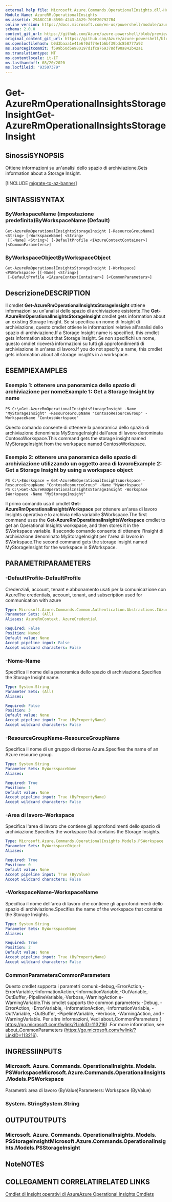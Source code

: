 ```yaml
---
external help file: Microsoft.Azure.Commands.OperationalInsights.dll-Help.xml
Module Name: AzureRM.OperationalInsights
ms.assetid: 29ABCC1B-8590-4243-A629-709F207927B4
online version: https://docs.microsoft.com/en-us/powershell/module/azurerm.operationalinsights/get-azurermoperationalinsightsstorageinsight
schema: 2.0.0
content_git_url: https://github.com/Azure/azure-powershell/blob/preview/src/ResourceManager/OperationalInsights/Commands.OperationalInsights/help/Get-AzureRmOperationalInsightsStorageInsight.md
original_content_git_url: https://github.com/Azure/azure-powershell/blob/preview/src/ResourceManager/OperationalInsights/Commands.OperationalInsights/help/Get-AzureRmOperationalInsightsStorageInsight.md
ms.openlocfilehash: b0d3baaa1e41e6f0df74e1b6bf39bdc858777a92
ms.sourcegitcommit: f599b50d5e980197d1fca769378df90a842b42a1
ms.translationtype: MT
ms.contentlocale: it-IT
ms.lasthandoff: 08/20/2020
ms.locfileid: "93507379"
---
```

# <span data-ttu-id="be38c-101">Get-AzureRmOperationalInsightsStorageInsight</span><span class="sxs-lookup"><span data-stu-id="be38c-101">Get-AzureRmOperationalInsightsStorageInsight</span></span>

## <span data-ttu-id="be38c-102">Sinossi</span><span class="sxs-lookup"><span data-stu-id="be38c-102">SYNOPSIS</span></span>
<span data-ttu-id="be38c-103">Ottiene informazioni su un'analisi dello spazio di archiviazione.</span><span class="sxs-lookup"><span data-stu-id="be38c-103">Gets information about a Storage Insight.</span></span>

[!INCLUDE [migrate-to-az-banner](../../includes/migrate-to-az-banner.md)]

## <span data-ttu-id="be38c-104">SINTASSI</span><span class="sxs-lookup"><span data-stu-id="be38c-104">SYNTAX</span></span>

### <span data-ttu-id="be38c-105">ByWorkspaceName (impostazione predefinita)</span><span class="sxs-lookup"><span data-stu-id="be38c-105">ByWorkspaceName (Default)</span></span>
```
Get-AzureRmOperationalInsightsStorageInsight [-ResourceGroupName] <String> [-WorkspaceName] <String>
 [[-Name] <String>] [-DefaultProfile <IAzureContextContainer>] [<CommonParameters>]
```

### <span data-ttu-id="be38c-106">ByWorkspaceObject</span><span class="sxs-lookup"><span data-stu-id="be38c-106">ByWorkspaceObject</span></span>
```
Get-AzureRmOperationalInsightsStorageInsight [-Workspace] <PSWorkspace> [[-Name] <String>]
 [-DefaultProfile <IAzureContextContainer>] [<CommonParameters>]
```

## <span data-ttu-id="be38c-107">Descrizione</span><span class="sxs-lookup"><span data-stu-id="be38c-107">DESCRIPTION</span></span>
<span data-ttu-id="be38c-108">Il cmdlet **Get-AzureRmOperationalInsightsStorageInsight** ottiene informazioni su un'analisi dello spazio di archiviazione esistente.</span><span class="sxs-lookup"><span data-stu-id="be38c-108">The **Get-AzureRmOperationalInsightsStorageInsight** cmdlet gets information about an existing Storage Insight.</span></span>
<span data-ttu-id="be38c-109">Se si specifica un nome di Insight di archiviazione, questo cmdlet ottiene le informazioni relative all'analisi dello spazio di archiviazione.</span><span class="sxs-lookup"><span data-stu-id="be38c-109">If a Storage Insight name is specified, this cmdlet gets information about that Storage Insight.</span></span>
<span data-ttu-id="be38c-110">Se non specifichi un nome, questo cmdlet riceverà informazioni su tutti gli approfondimenti di archiviazione in un'area di lavoro.</span><span class="sxs-lookup"><span data-stu-id="be38c-110">If you do not specify a name, this cmdlet gets information about all storage insights in a workspace.</span></span>

## <span data-ttu-id="be38c-111">ESEMPI</span><span class="sxs-lookup"><span data-stu-id="be38c-111">EXAMPLES</span></span>

### <span data-ttu-id="be38c-112">Esempio 1: ottenere una panoramica dello spazio di archiviazione per nome</span><span class="sxs-lookup"><span data-stu-id="be38c-112">Example 1: Get a Storage Insight by name</span></span>
```
PS C:\>Get-AzureRmOperationalInsightsStorageInsight -Name "MyStorageInsight" -ResourceGroupName "ContosoResourceGroup" -WorkspaceName "ContosoWorkspace"
```

<span data-ttu-id="be38c-113">Questo comando consente di ottenere la panoramica dello spazio di archiviazione denominata MyStorageInsight dall'area di lavoro denominata ContosoWorkspace.</span><span class="sxs-lookup"><span data-stu-id="be38c-113">This command gets the storage insight named MyStorageInsight from the workspace named ContosoWorkspace.</span></span>

### <span data-ttu-id="be38c-114">Esempio 2: ottenere una panoramica dello spazio di archiviazione utilizzando un oggetto area di lavoro</span><span class="sxs-lookup"><span data-stu-id="be38c-114">Example 2: Get a Storage Insight by using a workspace object</span></span>
```
PS C:\>$Workspace = Get-AzureRmOperationalInsightsWorkspace -ResourceGroupName "ContosoResourceGroup" -Name "MyWorkspace"
PS C:\>Get-AzureRmOperationalInsightsStorageInsight -Workspace $Workspace -Name "MyStorageInsight"
```

<span data-ttu-id="be38c-115">Il primo comando usa il cmdlet **Get-AzureRmOperationalInsightsWorkspace** per ottenere un'area di lavoro Insights operativa e lo archivia nella variabile $Workspace.</span><span class="sxs-lookup"><span data-stu-id="be38c-115">The first command uses the **Get-AzureRmOperationalInsightsWorkspace** cmdlet to get an Operational Insights workspace, and then stores it in the $Workspace variable.</span></span>
<span data-ttu-id="be38c-116">Il secondo comando consente di ottenere l'Insight di archiviazione denominato MyStorageInsight per l'area di lavoro in $Workspace.</span><span class="sxs-lookup"><span data-stu-id="be38c-116">The second command gets the storage insight named MyStorageInsight for the workspace in $Workspace.</span></span>

## <span data-ttu-id="be38c-117">PARAMETRI</span><span class="sxs-lookup"><span data-stu-id="be38c-117">PARAMETERS</span></span>

### <span data-ttu-id="be38c-118">-DefaultProfile</span><span class="sxs-lookup"><span data-stu-id="be38c-118">-DefaultProfile</span></span>
<span data-ttu-id="be38c-119">Credenziali, account, tenant e abbonamento usati per la comunicazione con Azure</span><span class="sxs-lookup"><span data-stu-id="be38c-119">The credentials, account, tenant, and subscription used for communication with azure</span></span>

```yaml
Type: Microsoft.Azure.Commands.Common.Authentication.Abstractions.IAzureContextContainer
Parameter Sets: (All)
Aliases: AzureRmContext, AzureCredential

Required: False
Position: Named
Default value: None
Accept pipeline input: False
Accept wildcard characters: False
```

### <span data-ttu-id="be38c-120">-Nome</span><span class="sxs-lookup"><span data-stu-id="be38c-120">-Name</span></span>
<span data-ttu-id="be38c-121">Specifica il nome della panoramica dello spazio di archiviazione.</span><span class="sxs-lookup"><span data-stu-id="be38c-121">Specifies the Storage Insight name.</span></span>

```yaml
Type: System.String
Parameter Sets: (All)
Aliases:

Required: False
Position: 3
Default value: None
Accept pipeline input: True (ByPropertyName)
Accept wildcard characters: False
```

### <span data-ttu-id="be38c-122">-ResourceGroupName</span><span class="sxs-lookup"><span data-stu-id="be38c-122">-ResourceGroupName</span></span>
<span data-ttu-id="be38c-123">Specifica il nome di un gruppo di risorse Azure.</span><span class="sxs-lookup"><span data-stu-id="be38c-123">Specifies the name of an Azure resource group.</span></span>

```yaml
Type: System.String
Parameter Sets: ByWorkspaceName
Aliases:

Required: True
Position: 1
Default value: None
Accept pipeline input: True (ByPropertyName)
Accept wildcard characters: False
```

### <span data-ttu-id="be38c-124">-Area di lavoro</span><span class="sxs-lookup"><span data-stu-id="be38c-124">-Workspace</span></span>
<span data-ttu-id="be38c-125">Specifica l'area di lavoro che contiene gli approfondimenti dello spazio di archiviazione.</span><span class="sxs-lookup"><span data-stu-id="be38c-125">Specifies the workspace that contains the Storage Insights.</span></span>

```yaml
Type: Microsoft.Azure.Commands.OperationalInsights.Models.PSWorkspace
Parameter Sets: ByWorkspaceObject
Aliases:

Required: True
Position: 0
Default value: None
Accept pipeline input: True (ByValue)
Accept wildcard characters: False
```

### <span data-ttu-id="be38c-126">-WorkspaceName</span><span class="sxs-lookup"><span data-stu-id="be38c-126">-WorkspaceName</span></span>
<span data-ttu-id="be38c-127">Specifica il nome dell'area di lavoro che contiene gli approfondimenti dello spazio di archiviazione.</span><span class="sxs-lookup"><span data-stu-id="be38c-127">Specifies the name of the workspace that contains the Storage Insights.</span></span>

```yaml
Type: System.String
Parameter Sets: ByWorkspaceName
Aliases:

Required: True
Position: 2
Default value: None
Accept pipeline input: True (ByPropertyName)
Accept wildcard characters: False
```

### <span data-ttu-id="be38c-128">CommonParameters</span><span class="sxs-lookup"><span data-stu-id="be38c-128">CommonParameters</span></span>
<span data-ttu-id="be38c-129">Questo cmdlet supporta i parametri comuni:-debug,-ErrorAction,-ErrorVariable,-InformationAction,-InformationVariable,-OutVariable,-OutBuffer,-PipelineVariable,-Verbose,-WarningAction e-WarningVariable.</span><span class="sxs-lookup"><span data-stu-id="be38c-129">This cmdlet supports the common parameters: -Debug, -ErrorAction, -ErrorVariable, -InformationAction, -InformationVariable, -OutVariable, -OutBuffer, -PipelineVariable, -Verbose, -WarningAction, and -WarningVariable.</span></span> <span data-ttu-id="be38c-130">Per altre informazioni, Vedi about_CommonParameters ( https://go.microsoft.com/fwlink/?LinkID=113216) .</span><span class="sxs-lookup"><span data-stu-id="be38c-130">For more information, see about_CommonParameters (https://go.microsoft.com/fwlink/?LinkID=113216).</span></span>

## <span data-ttu-id="be38c-131">INGRESSI</span><span class="sxs-lookup"><span data-stu-id="be38c-131">INPUTS</span></span>

### <span data-ttu-id="be38c-132">Microsoft. Azure. Commands. OperationalInsights. Models. PSWorkspace</span><span class="sxs-lookup"><span data-stu-id="be38c-132">Microsoft.Azure.Commands.OperationalInsights.Models.PSWorkspace</span></span>
<span data-ttu-id="be38c-133">Parametri: area di lavoro (ByValue)</span><span class="sxs-lookup"><span data-stu-id="be38c-133">Parameters: Workspace (ByValue)</span></span>

### <span data-ttu-id="be38c-134">System. String</span><span class="sxs-lookup"><span data-stu-id="be38c-134">System.String</span></span>

## <span data-ttu-id="be38c-135">OUTPUT</span><span class="sxs-lookup"><span data-stu-id="be38c-135">OUTPUTS</span></span>

### <span data-ttu-id="be38c-136">Microsoft. Azure. Commands. OperationalInsights. Models. PSStorageInsight</span><span class="sxs-lookup"><span data-stu-id="be38c-136">Microsoft.Azure.Commands.OperationalInsights.Models.PSStorageInsight</span></span>

## <span data-ttu-id="be38c-137">Note</span><span class="sxs-lookup"><span data-stu-id="be38c-137">NOTES</span></span>

## <span data-ttu-id="be38c-138">COLLEGAMENTI CORRELATI</span><span class="sxs-lookup"><span data-stu-id="be38c-138">RELATED LINKS</span></span>

[<span data-ttu-id="be38c-139">Cmdlet di Insight operativi di Azure</span><span class="sxs-lookup"><span data-stu-id="be38c-139">Azure Operational Insights Cmdlets</span></span>](./AzureRM.OperationalInsights.md)



